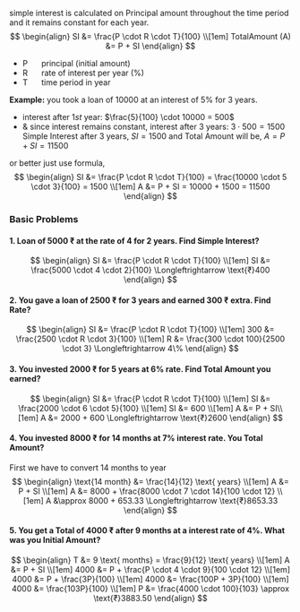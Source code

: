 simple interest is calculated on Principal amount throughout the time period and it remains constant for  each year.
$$
\begin{align}
SI &= \frac{P \cdot R \cdot T}{100} \\[1em]
TotalAmount (A) &= P + SI
\end{align}
$$
- P $\quad$ principal (initial amount)
- R $\quad$ rate of interest per year ($\%$)
- T $\quad$ time period in year

**Example:** you took a loan of $10000$ at an interest of $5\%$ for $3$ years.
- interest after $1st$ year: $\frac{5}{100} \cdot 10000 = 500$
- & since interest remains constant, interest after $3$ years: $3 \cdot 500 = 1500$
Simple Interest after $3$ years, $SI = 1500$ and
Total Amount will be, $A = P + SI = 11500$

or better just use formula,
$$
\begin{align}
SI &= \frac{P \cdot R \cdot T}{100} = \frac{10000 \cdot 5 \cdot 3}{100} = 1500 \\[1em]
A &= P + SI = 10000 + 1500 = 11500
\end{align}
$$
### Basic Problems
#### 1. Loan of 5000 ₹ at the rate of 4 for 2 years. Find Simple Interest?
 $$ 
 \begin{align} 
 SI &= \frac{P \cdot R \cdot T}{100} \\[1em] 
 SI &= \frac{5000 \cdot 4 \cdot 2}{100} \Longleftrightarrow \text{₹}400 \end{align}
 $$
 
#### 2. You gave a loan of $2500$ ₹ for $3$ years and earned $300$ ₹ extra. Find Rate?
$$
\begin{align}
SI &= \frac{P \cdot R \cdot T}{100} \\[1em]
300 &= \frac{2500 \cdot R \cdot 3}{100} \\[1em]
R &= \frac{300 \cdot 100}{2500 \cdot 3} \Longleftrightarrow 4\%
\end{align}
$$
#### 3. You invested $2000$ ₹ for $5$ years at $6\%$ rate. Find Total Amount you earned?
$$
\begin{align}
SI &= \frac{P \cdot R \cdot T}{100} \\[1em]
SI &= \frac{2000 \cdot 6 \cdot 5}{100} \\[1em]
SI &= 600 \\[1em]
A &= P + SI\\[1em]
A &= 2000 + 600 \Longleftrightarrow \text{₹}2600
\end{align}
$$
#### 4. You invested $8000$ ₹ for $14$ months at $7\%$ interest rate. You Total Amount?
First we have to convert 14 months to year
$$
\begin{align}
\text{14 month} &= \frac{14}{12} \text{ years} \\[1em]
A &= P + SI \\[1em]
A &= 8000 + \frac{8000 \cdot 7 \cdot 14}{100 \cdot 12} \\[1em]
A &\approx 8000 + 653.33 \Longleftrightarrow \text{₹}8653.33
\end{align}
$$
#### 5. You get a Total of $4000$ ₹ after $9$ months at a interest rate of $4\%$. What was you Initial Amount?
$$
\begin{align}
T &= 9 \text{ months} = \frac{9}{12} \text{ years} \\[1em]
A &= P + SI \\[1em]
4000 &= P + \frac{P \cdot 4 \cdot 9}{100 \cdot 12} \\[1em]
4000 &= P + \frac{3P}{100} \\[1em]
4000 &= \frac{100P + 3P}{100} \\[1em]
4000 &= \frac{103P}{100} \\[1em]
P &= \frac{4000 \cdot 100}{103} \approx \text{₹}3883.50
\end{align}
$$